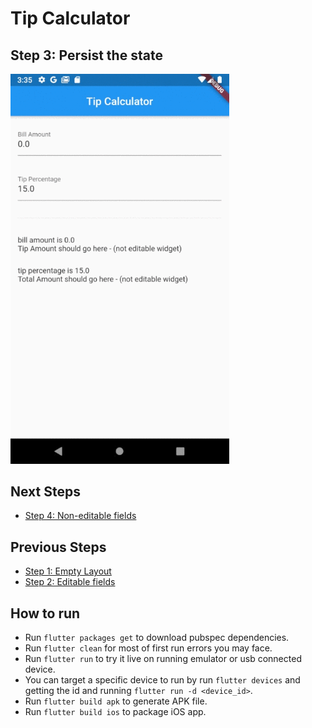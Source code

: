 # Tip Calculator
## Step 3: Persist the state
<img src="https://github.com/MichaelKMalak/simple_tip_calculator/blob/step-3/screenshots/screenshot_3.gif" width="350" />

## Next Steps
- [Step 4: Non-editable fields](https://github.com/MichaelKMalak/simple_tip_calculator/tree/step-4)

## Previous Steps
- [Step 1: Empty Layout](https://github.com/MichaelKMalak/simple_tip_calculator/tree/step-1)
- [Step 2: Editable fields](https://github.com/MichaelKMalak/simple_tip_calculator/tree/step-2)

## How to run ##
  - Run `flutter packages get` to download pubspec dependencies.
  - Run `flutter clean` for most of first run errors you may face.
  - Run `flutter run` to try it live on running emulator or usb connected device.
  - You can target a specific device to run by run `flutter devices` and getting the id and running `flutter run -d <device_id>`.
  - Run `flutter build apk` to generate APK file.
  - Run `flutter build ios` to package iOS app.
